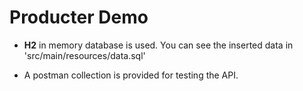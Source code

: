 # Producter Demo

- **H2** in memory database is used. You can see the inserted data in 'src/main/resources/data.sql'

- A postman collection is provided for testing the API.
